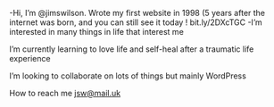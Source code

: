 -Hi, I’m @jimswilson. Wrote my first website in 1998 (5 years after the internet was born, and you can still see it today ! bit.ly/2DXcTGC
-I’m interested in many things in life that interest me

I’m currently learning to love life and self-heal after a traumatic life experience

I’m looking to collaborate on lots of things but mainly WordPress

How to reach me jsw@mail.uk

<!---
jimswilson/jimswilson is a ✨ special ✨ repository because its `README.md` (this file) appears on your GitHub profile.
You can click the Preview link to take a look at your changes.
--->
